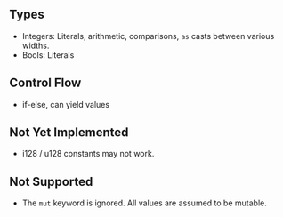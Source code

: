 
## Types
- Integers: Literals, arithmetic, comparisons, `as` casts between various widths.
- Bools: Literals

## Control Flow
- if-else, can yield values

## Not Yet Implemented
- i128 / u128 constants may not work.

## Not Supported
- The `mut` keyword is ignored. All values are assumed to be mutable.
